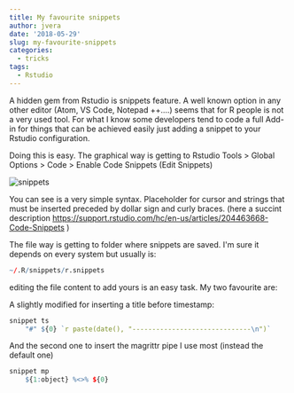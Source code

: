 ```yaml
---
title: My favourite snippets
author: jvera
date: '2018-05-29'
slug: my-favourite-snippets
categories:
  - tricks
tags:
  - Rstudio
---
```


A hidden gem from Rstudio is snippets feature. A well known option in any other editor (Atom, VS Code, Notepad ++....) seems that for R people is not a very used tool. For what I know some developers tend to code a full Add-in for things that can be achieved easily just adding a snippet to your Rstudio configuration.

Doing this is easy. The graphical way is getting to Rstudio Tools > Global Options > Code > Enable Code Snippets (Edit Snippets)

![snippets](/images/snippets.png)

You can see is a very simple syntax. Placeholder for cursor and strings that must be inserted preceded by dollar sign and curly braces. (here a succint description https://support.rstudio.com/hc/en-us/articles/204463668-Code-Snippets )

The file way is getting to folder where snippets are saved. I'm sure it depends on every system but usually is:

```r
~/.R/snippets/r.snippets
```

editing the file content to add yours is an easy task. My two favourite are:


A slightly modified for inserting a title before timestamp:

```r
snippet ts
	"#" ${0} `r paste(date(), "------------------------------\n")`
```

And the second one to insert the magrittr pipe I use most (instead the default one)

```r
snippet mp
	${1:object} %<>% ${0}
```
